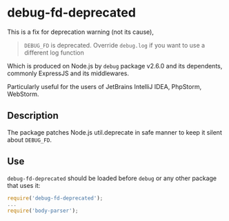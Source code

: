 # debug-fd-deprecated

This is a fix for deprecation warning (not its cause),

> `DEBUG_FD` is deprecated. Override `debug.log` if you want to use a different log function

Which is produced on Node.js by `debug` package v2.6.0 and its dependents, commonly ExpressJS and its middlewares.

Particularly useful for the users of JetBrains IntelliJ IDEA, PhpStorm, WebStorm.

## Description

The package patches Node.js util.deprecate in safe manner to keep it silent about `DEBUG_FD`.

## Use

`debug-fd-deprecated` should be loaded before `debug` or any other package that uses it:

```js
require('debug-fd-deprecated');
...
require('body-parser');
```
